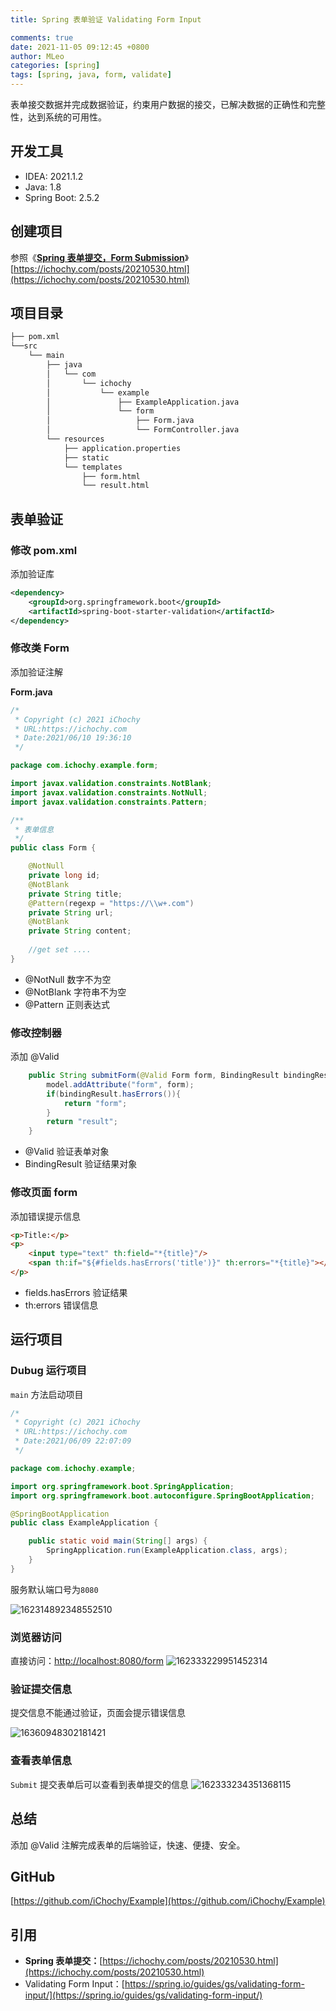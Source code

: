 ```yaml
---
title: Spring 表单验证 Validating Form Input

comments: true
date: 2021-11-05 09:12:45 +0800
author: MLeo
categories: [spring] 
tags: [spring, java, form, validate]
---
```


表单接交数据并完成数据验证，约束用户数据的接交，已解决数据的正确性和完整性，达到系统的可用性。

## 开发工具

- IDEA: 2021.1.2
- Java: 1.8
- Spring Boot: 2.5.2

## 创建项目

参照《[**Spring 表单提交，Form Submission**](https://ichochy.com/posts/20210530.html)》
[https://ichochy.com/posts/20210530.html](https://ichochy.com/posts/20210530.html)

## 项目目录

```bash
├── pom.xml
└──src
    └── main
        ├── java
        │   └── com
        │       └── ichochy
        │           └── example
        │               ├── ExampleApplication.java
        │               └── form
        │                   ├── Form.java
        │                   └── FormController.java
        └── resources
            ├── application.properties
            ├── static
            └── templates
                ├── form.html
                └── result.html
```

## 表单验证

### 修改 pom.xml
添加验证库
```xml
<dependency>
    <groupId>org.springframework.boot</groupId>
    <artifactId>spring-boot-starter-validation</artifactId>
</dependency>
```

### 修改类 Form
添加验证注解

**Form.java**
```java
/*
 * Copyright (c) 2021 iChochy
 * URL:https://ichochy.com
 * Date:2021/06/10 19:36:10
 */

package com.ichochy.example.form;

import javax.validation.constraints.NotBlank;
import javax.validation.constraints.NotNull;
import javax.validation.constraints.Pattern;

/**
 * 表单信息
 */
public class Form {

    @NotNull
    private long id;
    @NotBlank
    private String title;
    @Pattern(regexp = "https://\\w+.com")
    private String url;
    @NotBlank
    private String content;
    
    //get set ....
}
```

- @NotNull  数字不为空
- @NotBlank 字符串不为空
- @Pattern 正则表达式

### 修改控制器 
添加 @Valid
```java
    public String submitForm(@Valid Form form, BindingResult bindingResult, Model model) {
        model.addAttribute("form", form);
        if(bindingResult.hasErrors()){
            return "form";
        }
        return "result";
    }
```

- @Valid 验证表单对象
- BindingResult 验证结果对象


### 修改页面 form
添加错误提示信息

```html
<p>Title:</p>
<p>
    <input type="text" th:field="*{title}"/>
    <span th:if="${#fields.hasErrors('title')}" th:errors="*{title}"></span>
</p>
```
- fields.hasErrors  验证结果
- th:errors  错误信息


## 运行项目

### Dubug 运行项目

`main` 方法启动项目

```java
/*
 * Copyright (c) 2021 iChochy
 * URL:https://ichochy.com
 * Date:2021/06/09 22:07:09
 */

package com.ichochy.example;

import org.springframework.boot.SpringApplication;
import org.springframework.boot.autoconfigure.SpringBootApplication;

@SpringBootApplication
public class ExampleApplication {

    public static void main(String[] args) {
        SpringApplication.run(ExampleApplication.class, args);
    }
}
```

服务默认端口号为`8080`

![162314892348552510](https://images.ichochy.com/162314892348552510.png)

### 浏览器访问 

直接访问：[http://localhost:8080/form](http://localhost:8080/form)
![162333229951452314](https://images.ichochy.com/162333229951452314.png)

### 验证提交信息
提交信息不能通过验证，页面会提示错误信息

![16360948302181421](https://images.ichochy.com/16360948302181421.png)

### 查看表单信息

`Submit` 提交表单后可以查看到表单提交的信息
![162333234351368115](https://images.ichochy.com/162333234351368115.png)


## 总结
添加 @Valid 注解完成表单的后端验证，快速、便捷、安全。


## GitHub

[https://github.com/iChochy/Example](https://github.com/iChochy/Example)

## 引用

- **Spring 表单提交：**[https://ichochy.com/posts/20210530.html](https://ichochy.com/posts/20210530.html)
- Validating Form Input：[https://spring.io/guides/gs/validating-form-input/](https://spring.io/guides/gs/validating-form-input/)
